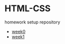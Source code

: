 <h1>HTML-CSS</h1>
<p>homework setup repository</p>
<ul>
    <li><a href="/week0">week0</a></li>
    <li><a href="/week1">week1</a></li>
</ul>
